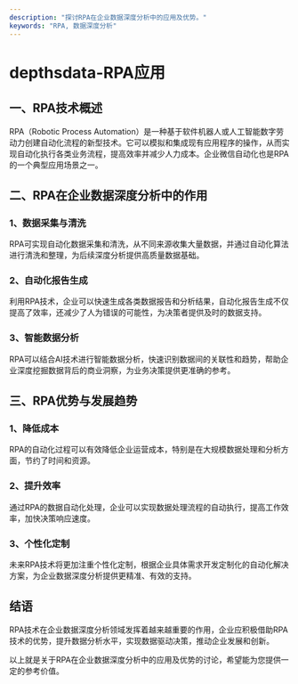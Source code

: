 ```yaml
---
description: "探讨RPA在企业数据深度分析中的应用及优势。"
keywords: "RPA, 数据深度分析"
---
```

# depthsdata-RPA应用

## 一、RPA技术概述

RPA（Robotic Process Automation）是一种基于软件机器人或人工智能数字劳动力创建自动化流程的新型技术。它可以模拟和集成现有应用程序的操作，从而实现自动化执行各类业务流程，提高效率并减少人力成本。企业微信自动化也是RPA的一个典型应用场景之一。

## 二、RPA在企业数据深度分析中的作用

### 1、数据采集与清洗

RPA可实现自动化数据采集和清洗，从不同来源收集大量数据，并通过自动化算法进行清洗和整理，为后续深度分析提供高质量数据基础。

### 2、自动化报告生成

利用RPA技术，企业可以快速生成各类数据报告和分析结果，自动化报告生成不仅提高了效率，还减少了人为错误的可能性，为决策者提供及时的数据支持。

### 3、智能数据分析

RPA可以结合AI技术进行智能数据分析，快速识别数据间的关联性和趋势，帮助企业深度挖掘数据背后的商业洞察，为业务决策提供更准确的参考。

## 三、RPA优势与发展趋势

### 1、降低成本

RPA的自动化过程可以有效降低企业运营成本，特别是在大规模数据处理和分析方面，节约了时间和资源。

### 2、提升效率

通过RPA的数据自动化处理，企业可以实现数据处理流程的自动执行，提高工作效率，加快决策响应速度。

### 3、个性化定制

未来RPA技术将更加注重个性化定制，根据企业具体需求开发定制化的自动化解决方案，为企业数据深度分析提供更精准、有效的支持。

## 结语

RPA技术在企业数据深度分析领域发挥着越来越重要的作用，企业应积极借助RPA技术的优势，提升数据分析水平，实现数据驱动决策，推动企业发展和创新。

以上就是关于RPA在企业数据深度分析中的应用及优势的讨论，希望能为您提供一定的参考价值。

